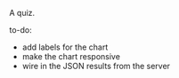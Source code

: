 A quiz. 

to-do: 
* add labels for the chart 
* make the chart responsive
* wire in the JSON results from the server
